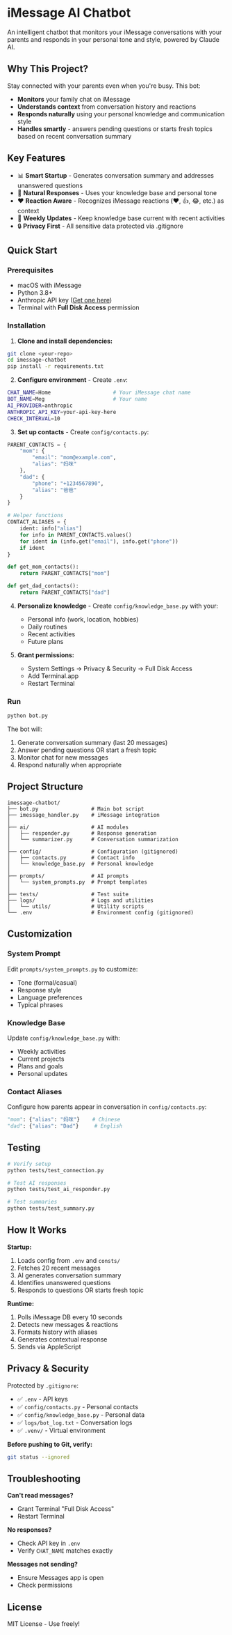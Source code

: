 # iMessage AI Chatbot

An intelligent chatbot that monitors your iMessage conversations with your parents and responds in your personal tone and style, powered by Claude AI.

## Why This Project?

Stay connected with your parents even when you're busy. This bot:
- **Monitors** your family chat on iMessage
- **Understands context** from conversation history and reactions
- **Responds naturally** using your personal knowledge and communication style
- **Handles smartly** - answers pending questions or starts fresh topics based on recent conversation summary

## Key Features

- 📊 **Smart Startup** - Generates conversation summary and addresses unanswered questions
- 💬 **Natural Responses** - Uses your knowledge base and personal tone
- ❤️ **Reaction Aware** - Recognizes iMessage reactions (❤️, 👍, 😂, etc.) as context
- 🔄 **Weekly Updates** - Keep knowledge base current with recent activities
- 🔒 **Privacy First** - All sensitive data protected via .gitignore

## Quick Start

### Prerequisites
- macOS with iMessage
- Python 3.8+
- Anthropic API key ([Get one here](https://console.anthropic.com/))
- Terminal with **Full Disk Access** permission

### Installation

1. **Clone and install dependencies:**
```bash
git clone <your-repo>
cd imessage-chatbot
pip install -r requirements.txt
```

2. **Configure environment** - Create `.env`:
```bash
CHAT_NAME=Home                    # Your iMessage chat name
BOT_NAME=Meg                      # Your name
AI_PROVIDER=anthropic
ANTHROPIC_API_KEY=your-api-key-here
CHECK_INTERVAL=10
```

3. **Set up contacts** - Create `config/contacts.py`:
```python
PARENT_CONTACTS = {
    "mom": {
        "email": "mom@example.com",
        "alias": "妈咪"
    },
    "dad": {
        "phone": "+1234567890",
        "alias": "爸爸"
    }
}

# Helper functions
CONTACT_ALIASES = {
    ident: info["alias"]
    for info in PARENT_CONTACTS.values()
    for ident in (info.get("email"), info.get("phone"))
    if ident
}

def get_mom_contacts():
    return PARENT_CONTACTS["mom"]

def get_dad_contacts():
    return PARENT_CONTACTS["dad"]
```

4. **Personalize knowledge** - Create `config/knowledge_base.py` with your:
   - Personal info (work, location, hobbies)
   - Daily routines
   - Recent activities
   - Future plans

5. **Grant permissions:**
   - System Settings → Privacy & Security → Full Disk Access
   - Add Terminal.app
   - Restart Terminal

### Run

```bash
python bot.py
```

The bot will:
1. Generate conversation summary (last 20 messages)
2. Answer pending questions OR start a fresh topic
3. Monitor chat for new messages
4. Respond naturally when appropriate

## Project Structure

```
imessage-chatbot/
├── bot.py                 # Main bot script
├── imessage_handler.py    # iMessage integration
│
├── ai/                    # AI modules
│   ├── responder.py       # Response generation
│   └── summarizer.py      # Conversation summarization
│
├── config/                # Configuration (gitignored)
│   ├── contacts.py        # Contact info
│   └── knowledge_base.py  # Personal knowledge
│
├── prompts/               # AI prompts
│   └── system_prompts.py  # Prompt templates
│
├── tests/                 # Test suite
├── logs/                  # Logs and utilities
│   └── utils/             # Utility scripts
└── .env                   # Environment config (gitignored)
```

## Customization

### System Prompt
Edit `prompts/system_prompts.py` to customize:
- Tone (formal/casual)
- Response style
- Language preferences
- Typical phrases

### Knowledge Base
Update `config/knowledge_base.py` with:
- Weekly activities
- Current projects
- Plans and goals
- Personal updates

### Contact Aliases
Configure how parents appear in conversation in `config/contacts.py`:
```python
"mom": {"alias": "妈咪"}    # Chinese
"dad": {"alias": "Dad"}     # English
```

## Testing

```bash
# Verify setup
python tests/test_connection.py

# Test AI responses
python tests/test_ai_responder.py

# Test summaries
python tests/test_summary.py
```

## How It Works

**Startup:**
1. Loads config from `.env` and `consts/`
2. Fetches 20 recent messages
3. AI generates conversation summary
4. Identifies unanswered questions
5. Responds to questions OR starts fresh topic

**Runtime:**
1. Polls iMessage DB every 10 seconds
2. Detects new messages & reactions
3. Formats history with aliases
4. Generates contextual response
5. Sends via AppleScript

## Privacy & Security

Protected by `.gitignore`:
- ✅ `.env` - API keys
- ✅ `config/contacts.py` - Personal contacts
- ✅ `config/knowledge_base.py` - Personal data
- ✅ `logs/bot_log.txt` - Conversation logs
- ✅ `.venv/` - Virtual environment

**Before pushing to Git, verify:**
```bash
git status --ignored
```

## Troubleshooting

**Can't read messages?**
- Grant Terminal "Full Disk Access"
- Restart Terminal

**No responses?**
- Check API key in `.env`
- Verify `CHAT_NAME` matches exactly

**Messages not sending?**
- Ensure Messages app is open
- Check permissions

## License

MIT License - Use freely!
